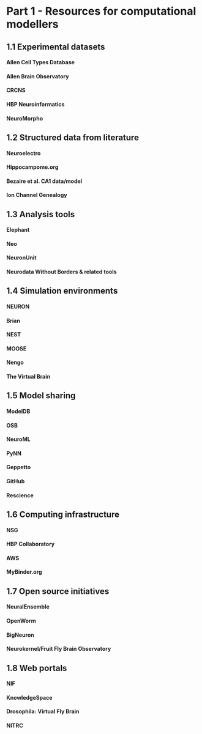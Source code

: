 # Part 1 - Resources for computational modellers

## 1.1 Experimental datasets

#### Allen Cell Types Database
    
#### Allen Brain Observatory

#### CRCNS

#### HBP Neuroinformatics
	
#### NeuroMorpho


## 1.2 Structured data from literature 

#### Neuroelectro

#### Hippocampome.org

#### Bezaire et al. CA1 data/model

#### Ion Channel Genealogy 
 
 

## 1.3 Analysis tools

#### Elephant

#### Neo

#### NeuronUnit

#### Neurodata Without Borders & related tools
 


## 1.4 Simulation environments 

#### NEURON

#### Brian

#### NEST

#### MOOSE

#### Nengo

#### The Virtual Brain
 
 

## 1.5 Model sharing

#### ModelDB

#### OSB

#### NeuroML

#### PyNN

#### Geppetto

#### GitHub

#### Rescience
 


## 1.6 Computing infrastructure

#### NSG

#### HBP Collaboratory

#### AWS

#### MyBinder.org
 
 

## 1.7 Open source initiatives

#### NeuralEnsemble

#### OpenWorm

#### BigNeuron

#### Neurokernel/Fruit Fly Brain Observatory

## 1.8 Web portals

#### NIF

#### KnowledgeSpace

#### Drosophila: Virtual Fly Brain

#### NITRC
 
